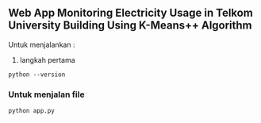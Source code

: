 ## Web App Monitoring Electricity Usage in Telkom University Building Using K-Means++ Algorithm

Untuk menjalankan :
1. langkah pertama
```
python --version
```



### Untuk menjalan file 
```
python app.py
```
